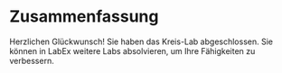 # Zusammenfassung

Herzlichen Glückwunsch! Sie haben das Kreis-Lab abgeschlossen. Sie können in LabEx weitere Labs absolvieren, um Ihre Fähigkeiten zu verbessern.
